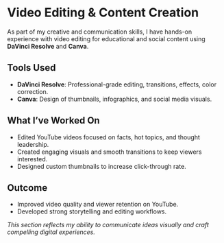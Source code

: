 #  Video Editing & Content Creation

As part of my creative and communication skills, I have hands-on experience with video editing for educational and social content using **DaVinci Resolve** and **Canva**.

##  Tools Used
- **DaVinci Resolve**: Professional-grade editing, transitions, effects, color correction.
- **Canva**: Design of thumbnails, infographics, and social media visuals.

##  What I’ve Worked On
- Edited YouTube videos focused on facts, hot topics, and thought leadership.
- Created engaging visuals and smooth transitions to keep viewers interested.
- Designed custom thumbnails to increase click-through rate.

## Outcome
- Improved video quality and viewer retention on YouTube.
- Developed strong storytelling and editing workflows.

_This section reflects my ability to communicate ideas visually and craft compelling digital experiences._
